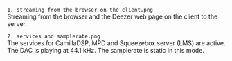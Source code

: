 ```1. streaming from the browser on the client.png```<br/>
Streaming from the browser and the Deezer web page on the client to the server.

```2. services and samplerate.png```<br/>
The services for CamillaDSP, MPD and Squeezebox server (LMS) are active.<br/>
The DAC is playing at 44.1 kHz. The samplerate is static in this mode.
